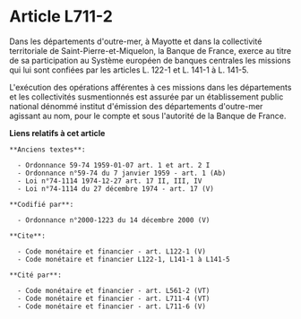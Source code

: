 # Article L711-2

Dans les départements d'outre-mer, à Mayotte et dans la collectivité territoriale de Saint-Pierre-et-Miquelon, la Banque de
France, exerce au titre de sa participation au Système européen de banques centrales les missions qui lui sont confiées par
les articles L. 122-1 et L. 141-1 à L. 141-5.

L'exécution des opérations afférentes à ces missions dans les départements et les collectivités susmentionnés est assurée par
un établissement public national dénommé institut d'émission des départements d'outre-mer agissant au nom, pour le compte et
sous l'autorité de la Banque de France.

**Liens relatifs à cet article**

	**Anciens textes**:

	  - Ordonnance 59-74 1959-01-07 art. 1 et art. 2 I
	  - Ordonnance n°59-74 du 7 janvier 1959 - art. 1 (Ab)
	  - Loi n°74-1114 1974-12-27 art. 17 II, III, IV
	  - Loi n°74-1114 du 27 décembre 1974 - art. 17 (V)

	**Codifié par**:

	  - Ordonnance n°2000-1223 du 14 décembre 2000 (V)

	**Cite**:

	  - Code monétaire et financier - art. L122-1 (V)
	  - Code monétaire et financier L122-1, L141-1 à L141-5

	**Cité par**:

	  - Code monétaire et financier - art. L561-2 (VT)
	  - Code monétaire et financier - art. L711-4 (VT)
	  - Code monétaire et financier - art. L711-6 (V)
